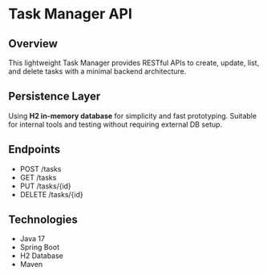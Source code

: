 # Task Manager API

## Overview
This lightweight Task Manager provides RESTful APIs to create, update, list, and delete tasks with a minimal backend architecture.

## Persistence Layer
Using **H2 in-memory database** for simplicity and fast prototyping. Suitable for internal tools and testing without requiring external DB setup.

## Endpoints
- POST /tasks
- GET /tasks
- PUT /tasks/{id}
- DELETE /tasks/{id}

## Technologies
- Java 17
- Spring Boot
- H2 Database
- Maven